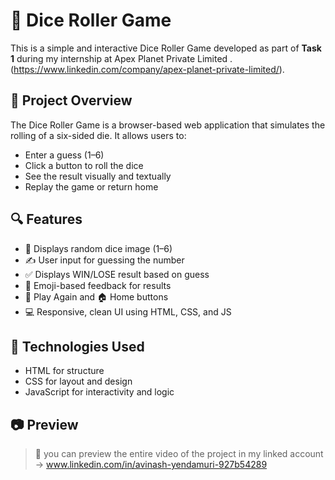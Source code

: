 # 🎲 Dice Roller Game

This is a simple and interactive Dice Roller Game developed as part of **Task 1** during my internship at Apex Planet Private Limited .(https://www.linkedin.com/company/apex-planet-private-limited/).

## 🧠 Project Overview

The Dice Roller Game is a browser-based web application that simulates the rolling of a six-sided die. It allows users to:

- Enter a guess (1–6)
- Click a button to roll the dice
- See the result visually and textually
- Replay the game or return home

## 🔍 Features

- 🎲 Displays random dice image (1–6)
- ✍️ User input for guessing the number
- ✅ Displays WIN/LOSE result based on guess
- 🥳 Emoji-based feedback for results
- 🔁 Play Again and 🏠 Home buttons
- 💻 Responsive, clean UI using HTML, CSS, and JS

## 📂 Technologies Used

- HTML for structure
- CSS for layout and design
- JavaScript for interactivity and logic

## 📷 Preview

> 🎥 you can preview the entire video of the project in my linked account -> www.linkedin.com/in/avinash-yendamuri-927b54289
